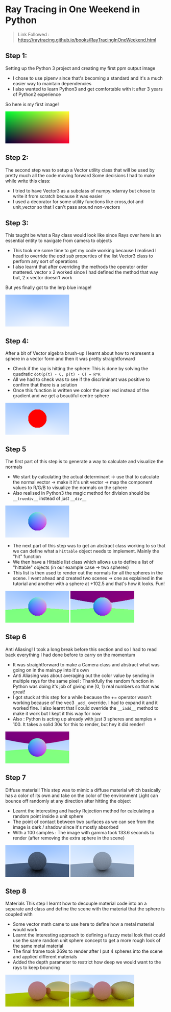# Ray Tracing in One Weekend in Python 

> Link Followed : https://raytracing.github.io/books/RayTracingInOneWeekend.html

## Step 1:
Setting up the Python 3 project and creating my first ppm output image
* I chose to use pipenv since that's becoming a standard and it's a much easier way to maintain dependencies 
* I also wanted to learn Python3 and get comfortable with it after 3 years of Python2 experience

So here is my first image!

![Hello World Image Output](images/python_hello_world_ppm_0.png)

## Step 2:
The second step was to setup a Vector utility class that will be used by pretty much all the code moving forward
Some decisions I had to make while write this class:
* I tried to have Vector3 as a subclass of numpy.ndarray but chose to write it from scratch because it was easier
* I used a decorator for some utility functions like cross,dot and unit_vector so that I can't pass around non-vectors

## Step 3:
This taught be what a Ray class would look like since Rays over here is an essential entity to navigate
from camera to objects
* This took me some time to get my code working because I realised I head to override the _add_ _sub_ properties of the
list Vector3 class to perform any sort of operations 
* I also learnt that after overriding the methods the operator order mattered. vector x 2 worked since I had defined the method 
that way but, 2 x vector doesn't work

But yes finally got to the lerp blue image! 

![Lerp Ray Camera Image](images/ray_camera_background.png)

## Step 4:
After a bit of Vector algebra brush-up I learnt about how to represent a sphere in a vector form and then it was pretty straightforward 

* Check if the ray is hitting the sphere: This is done by solving the quadratic `dot(p(t) - C, p(t) - C) = R*R`
* All we had to check was to see if the discriminant was positive to confirm that there is a solution 
* Once this function is written we color the pixel red instead of the gradient and we get a beautiful centre sphere 

![FirstSphere](images/ray_camera_background_sphere.png)

## Step 5
The first part of this step is to generate a way to calculate and visualize the normals 
* We start by calculating the actual determinant -> use that to calculate the normal vector -> make it it's unit vector 
-> map the component values to R/G/B to visualize the normals on the sphere
* Also realised in Python3 the magic method for division should be `__truediv__` instead of just `__div__` 

![Sphere_Normal](images/ray_camera_background_sphere_normal.png)

* The next part of this step was to get an abstract class working to so that we can define what a `hittable` object needs
to implement. Mainly the "hit" function
* We then have a Hittable list class which allows us to define a list of "hittable" objects (in our example case -> two spheres)
* This list is then used to render out the normals for all the spheres in the scene. I went ahead and created two scenes -> one as 
explained in the tutorial and another with a sphere at +102.5 and that's how it looks. Fun! 

![Two Spheres](images/two_spheres_normal.png)     ![Three Spheres](images/three_spheres_normal.png)

## Step 6 
Anti Aliasing! 
I took a long break before this section and so I had to read back everything I had done before to carry on the momentum

* It was straightforward to make a Camera class and abstract what was going on in the main.py into it's own
* Anti Aliasing was about averaging out the color value by sending in multiple rays for the same pixel : Thankfully the random function in Python
was doing it's job of giving me [0, 1) real numbers so that was great! 
* I got stuck at this step for a while because the += operator wasn't working because of the vec3 `_add_` override. 
I had to expand it and it worked fine. I also learnt that I could override the `__iadd__` method to make it work but I kept it this way for now
* Also : Python is acting up already with just 3 spheres and samples = 100. It takes a solid 30s for this to render, but hey it did render! 

![Anti Aliasing](images/anti_aliasing.png)

## Step 7 
Diffuse material! 
This step was to mimic a diffuse material which basically has a color of its own and take on the color of the environment
Light can bounce off randomly at any direction after hitting the object

* Learnt the interesting and hacky Rejection method for calculating a random point inside a unit sphere
* The point of contact between two surfaces as we can see from the image is dark / shadow since it's mostly absorbed
* With a 100 samples : The image with gamma took 133.6 seconds to render (after removing the extra sphere in the scene)

![Diffuse without Gamma](images/diffuse_without_gamma.png)    ![Diffuse With Gamma](images/diffuse_with_gamma.png)

## Step 8 
Materials 
This step I learnt how to decouple material code into an a separate and class and define the scene with the material that
the sphere is coupled with

* Some vector math came to use here to define how a metal material would work
* Learnt the interesting approach to defining a fuzzy metal look that could use the same random unit sphere concept to get a more rough 
look of the same metal material
* The final frame took 269s to render after I put 4 spheres into the scene and applied different materials
* Added the depth parameter to restrict how deep we would want to the rays to keep bouncing


![3 Spheres with Material Class](images/material_class_3_spheres.png)    ![4 Spheres with metal](images/material_class_4_spheres.png)